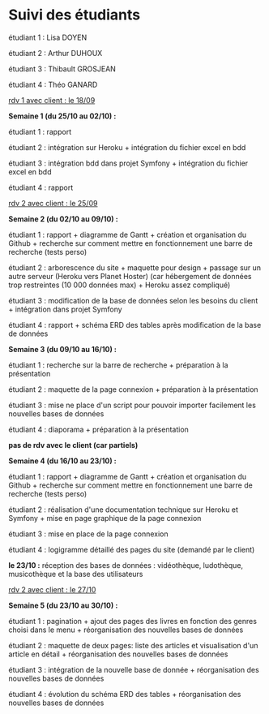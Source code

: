 # Suivi des étudiants

étudiant 1 : Lisa DOYEN

étudiant 2 : Arthur DUHOUX

étudiant 3 : Thibault GROSJEAN

étudiant 4 : Théo GANARD



<u>rdv 1 avec client : le 18/09</u>



**Semaine 1 (du 25/10 au 02/10) :**

étudiant 1 : rapport

étudiant 2 : intégration sur Heroku + intégration du fichier excel en bdd

étudiant 3 : intégration bdd dans projet Symfony + intégration du fichier excel en bdd

étudiant 4 : rapport



<u>rdv 2 avec client : le 25/09</u>



**Semaine 2 (du 02/10 au 09/10) :**

étudiant 1 : rapport + diagramme de Gantt + création et organisation du Github + recherche sur comment mettre en fonctionnement une barre de recherche (tests perso)

étudiant 2 : arborescence du site + maquette pour design + passage sur un autre serveur (Heroku vers Planet Hoster) (car hébergement de données trop restreintes (10 000 données max) + Heroku assez compliqué)

étudiant 3 : modification de la base de données selon les besoins du client + intégration dans projet Symfony

étudiant 4 : rapport + schéma ERD des tables après modification de la base de données



**Semaine 3 (du 09/10 au 16/10) :**

étudiant 1 : recherche sur la barre de recherche + préparation à la présentation

étudiant 2 : maquette de la page connexion + préparation à la présentation

étudiant 3 : mise ne place d'un script pour pouvoir importer facilement les nouvelles bases de données

étudiant 4 : diaporama + préparation à la présentation


**pas de rdv avec le client (car partiels)**


**Semaine 4 (du 16/10 au 23/10) :**

étudiant 1 : rapport + diagramme de Gantt + création et organisation du Github + recherche sur comment mettre en fonctionnement une barre de recherche (tests perso)

étudiant 2 : réalisation d'une documentation technique sur Heroku et Symfony + mise en page graphique de la page connexion

étudiant 3 : mise en place de la page connexion

étudiant 4 : logigramme détaillé des pages du site (demandé par le client)



**le 23/10 :** réception des bases de données : vidéothèque, ludothèque, musicothèque et la base des utilisateurs

<u>rdv 2 avec client : le 27/10</u>



**Semaine 5 (du 23/10 au 30/10) :**

étudiant 1 : pagination + ajout des pages des livres en fonction des genres choisi dans le menu + réorganisation des nouvelles bases de données

étudiant 2 : maquette de deux pages: liste des articles et visualisation d'un article en détail + réorganisation des nouvelles bases de données

étudiant 3 : intégration de la nouvelle base de donnée + réorganisation des nouvelles bases de données

étudiant 4 : évolution du schéma ERD des tables + réorganisation des nouvelles bases de données

